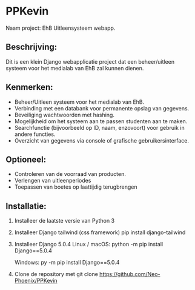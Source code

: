 # PPKevin
Naam project: EhB Uitleensysteem webapp.

## Beschrijving:
Dit is een klein Django webapplicatie project dat een beheer/uitleen systeem voor het medialab van EhB zal kunnen dienen.

## Kenmerken:
- Beheer/Uitleen systeem voor het medialab van EhB.
- Verbinding met een databank voor permanente opslag van gegevens.
- Beveiliging wachtwoorden met hashing.
- Mogelijkheid om het systeem aan te passen studenten aan te maken.
- Searchfunctie (bijvoorbeeld op ID, naam, enzovoort) voor gebruik in andere functies.
- Overzicht van gegevens via console of grafische gebruikersinterface.

## Optioneel:
- Controleren van de voorraad van producten.
- Verlengen van uitleenperiodes
- Toepassen van boetes op laattijdig terugbrengen

## Installatie:
1. Installeer de laatste versie van Python 3
2. Installeer Django tailwind (css framework)
pip install django-tailwind
3. Installeer Django 5.0.4
   Linux / macOS:
      python -m pip install Django==5.0.4

   Windows:
      py -m pip install Django==5.0.4

4. Clone de repository met git clone 
      https://github.com/Neo-Phoenix/PPKevin
